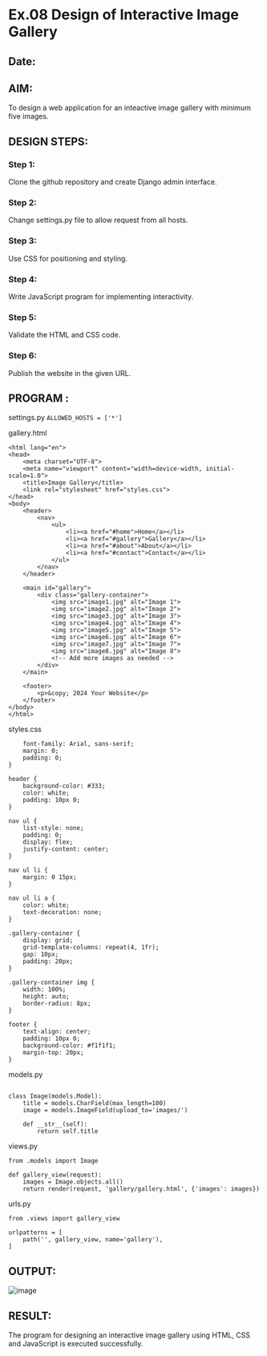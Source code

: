 # Ex.08 Design of Interactive Image Gallery
## Date:

## AIM:
To design a web application for an inteactive image gallery with minimum five images.

## DESIGN STEPS:

### Step 1:
Clone the github repository and create Django admin interface.

### Step 2:
Change settings.py file to allow request from all hosts.

### Step 3:
Use CSS for positioning and styling.

### Step 4:
Write JavaScript program for implementing interactivity.

### Step 5:
Validate the HTML and CSS code.

### Step 6:
Publish the website in the given URL.

## PROGRAM :
settings.py
```ALLOWED_HOSTS = ['*']```

gallery.html
```<!DOCTYPE html>
<html lang="en">
<head>
    <meta charset="UTF-8">
    <meta name="viewport" content="width=device-width, initial-scale=1.0">
    <title>Image Gallery</title>
    <link rel="stylesheet" href="styles.css">
</head>
<body>
    <header>
        <nav>
            <ul>
                <li><a href="#home">Home</a></li>
                <li><a href="#gallery">Gallery</a></li>
                <li><a href="#about">About</a></li>
                <li><a href="#contact">Contact</a></li>
            </ul>
        </nav>
    </header>

    <main id="gallery">
        <div class="gallery-container">
            <img src="image1.jpg" alt="Image 1">
            <img src="image2.jpg" alt="Image 2">
            <img src="image3.jpg" alt="Image 3">
            <img src="image4.jpg" alt="Image 4">
            <img src="image5.jpg" alt="Image 5">
            <img src="image6.jpg" alt="Image 6">
            <img src="image7.jpg" alt="Image 7">
            <img src="image8.jpg" alt="Image 8">
            <!-- Add more images as needed -->
        </div>
    </main>

    <footer>
        <p>&copy; 2024 Your Website</p>
    </footer>
</body>
</html>

```
styles.css
```body {
    font-family: Arial, sans-serif;
    margin: 0;
    padding: 0;
}

header {
    background-color: #333;
    color: white;
    padding: 10px 0;
}

nav ul {
    list-style: none;
    padding: 0;
    display: flex;
    justify-content: center;
}

nav ul li {
    margin: 0 15px;
}

nav ul li a {
    color: white;
    text-decoration: none;
}

.gallery-container {
    display: grid;
    grid-template-columns: repeat(4, 1fr);
    gap: 10px;
    padding: 20px;
}

.gallery-container img {
    width: 100%;
    height: auto;
    border-radius: 8px;
}

footer {
    text-align: center;
    padding: 10px 0;
    background-color: #f1f1f1;
    margin-top: 20px;
}
```
models.py
```from django.db import models

class Image(models.Model):
    title = models.CharField(max_length=100)
    image = models.ImageField(upload_to='images/')

    def __str__(self):
        return self.title
```
views.py
```from django.shortcuts import render
from .models import Image

def gallery_view(request):
    images = Image.objects.all()
    return render(request, 'gallery/gallery.html', {'images': images})
```
urls.py
```from django.urls import path
from .views import gallery_view

urlpatterns = [
    path('', gallery_view, name='gallery'),
]
```


## OUTPUT:
![image](https://github.com/user-attachments/assets/a6e8efbf-a16c-44c8-ab68-8bd6bce25aa5)


## RESULT:
The program for designing an interactive image gallery using HTML, CSS and JavaScript is executed successfully.
